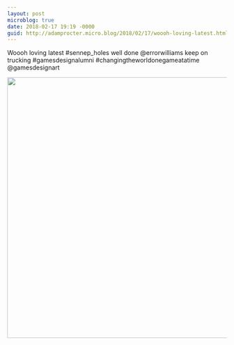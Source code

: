 ```yaml
---
layout: post
microblog: true
date: 2018-02-17 19:19 -0000
guid: http://adamprocter.micro.blog/2018/02/17/woooh-loving-latest.html
---
```

Woooh loving latest #sennep_holes well done @errorwilliams keep on trucking #gamesdesignalumni #changingtheworldonegameatatime @gamesdesignart

<img src="http://discursive.adamprocter.co.uk/uploads/2018/15bdb58c54.jpg" width="600" height="600" />
